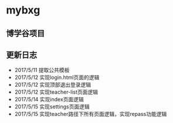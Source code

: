 # mybxg
## 博学谷项目

## 更新日志
* 2017/5/11  提取公共模板
* 2017/5/12 实现login.html页面的逻辑
* 2017/5/12 实现顶部退出登录逻辑
* 2017/5/12 实现teacher-list页面逻辑
* 2017/5/14 实现index页面逻辑
* 2017/5/15 实现settings页面逻辑
* 2017/5/15 实现teacher路径下所有页面逻辑，实现repass功能逻辑